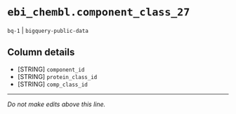 # `ebi_chembl.component_class_27`
`bq-1` | `bigquery-public-data`

## Column details
* [STRING]    `component_id`
* [STRING]    `protein_class_id`
* [STRING]    `comp_class_id`

-------------------------------------------------------------------------------
*Do not make edits above this line.*
